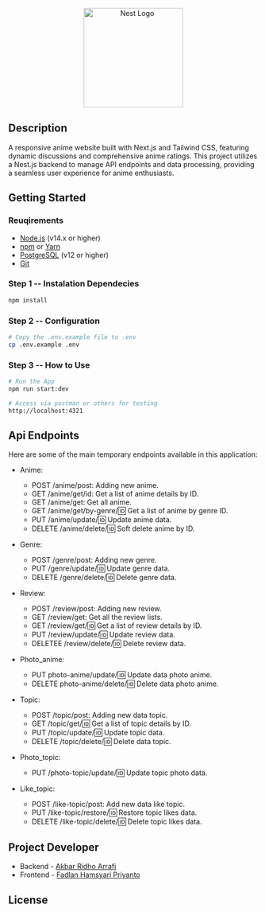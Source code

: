 <p align="center">
  <a href="http://nestjs.com/" target="blank"><img src="https://nestjs.com/img/logo-small.svg" width="200" alt="Nest Logo" /></a>
</p>

## Description

A responsive anime website built with Next.js and Tailwind CSS, featuring dynamic discussions and comprehensive anime ratings. This project utilizes a Nest.js backend to manage API endpoints and data processing, providing a seamless user experience for anime enthusiasts.

## Getting Started

### Reuqirements

- [Node.js](https://nodejs.org/) (v14.x or higher)
- [npm](https://docs.npmjs.com/downloading-and-installing-node-js-and-npm) or [Yarn](https://yarnpkg.com/)
- [PostgreSQL](https://www.postgresql.org/) (v12 or higher)
- [Git](https://git-scm.com/)

### Step 1 -- Instalation Dependecies

```bash
npm install
```

### Step 2 -- Configuration

```bash
# Copy the .env.example file to .env
cp .env.example .env
```

### Step 3 -- How to Use

```bash
# Run the App
npm run start:dev

# Access via postman or others for testing
http://localhost:4321
```

## Api Endpoints

Here are some of the main temporary endpoints available in this application:

- Anime:

  - POST /anime/post: Adding new anime.
  - GET /anime/get/id: Get a list of anime details by ID.
  - GET /anime/get: Get all anime.
  - GET /anime/get/by-genre/:id: Get a list of anime by genre ID.
  - PUT /anime/update/:id: Update anime data.
  - DELETE /anime/delete/:id: Soft delete anime by ID.

- Genre:

  - POST /genre/post: Adding new genre.
  - PUT /genre/update/:id: Update genre data.
  - DELETE /genre/delete/:id: Delete genre data.

- Review:

  - POST /review/post: Adding new review.
  - GET /review/get: Get all the review lists.
  - GET /review/get/:id: Get a list of review details by ID.
  - PUT /review/update/:id: Update review data.
  - DELETEE /review/delete/:id: Delete review data.

- Photo_anime:

  - PUT photo-anime/update/:id: Update data photo anime.
  - DELETE photo-anime/delete/:id: Delete data photo anime.

- Topic:
  - POST /topic/post: Adding new data topic.
  - GET /topic/get/:id: Get a list of topic details by ID.
  - PUT /topic/update/:id: Update topic data.
  - DELETE /topic/delete/:id: Delete data topic.

- Photo_topic:
  - PUT /photo-topic/update/:id: Update topic photo data.

- Like_topic:
  - POST /like-topic/post: Add new data like topic.
  - PUT /like-topic/restore/:id: Restore topic likes data.
  - DELETE /like-topic/delete/:id: Delete topic likes data.

## Project Developer

- Backend - [Akbar Ridho Arrafi](https://github.com/AkbarF0rce)
- Frontend - [Fadlan Hamsyari Priyanto](https://github.com/Rcikaym)

## License
